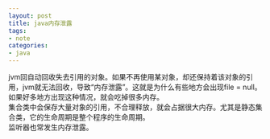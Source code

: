 ```yaml
---
layout: post
title: java内存泄露
tags:
- note
categories:
- java
---
```


jvm回自动回收失去引用的对象。如果不再使用某对象，却还保持着该对象的引用，jvm就无法回收，导致“内存泄露”。这就是为什么有些地方会出现file = null。如果好多地方出现这种情况，就会吃掉很多内存。  
集合类中会保存大量对象的引用，不合理释放，就会占据很大内存。尤其是静态集合类，它的生命周期是整个程序的生命周期。  
监听器也常发生内存泄露。  
